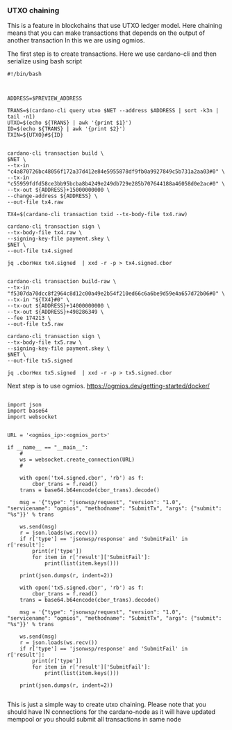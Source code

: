 ### UTXO chaining 

This is a feature in blockchains that use UTXO ledger model. Here chaining means that you can make transactions that depends on the output of another transaction
In this we are using ogmios.

The first step is to create transactions. Here we use cardano-cli and then serialize using bash script

```
#!/bin/bash



ADDRESS=$PREVIEW_ADDRESS

TRANS=$(cardano-cli query utxo $NET --address $ADDRESS | sort -k3n | tail -n1)
UTXO=$(echo ${TRANS} | awk '{print $1}')
ID=$(echo ${TRANS} | awk '{print $2}')
TXIN=${UTXO}#${ID}


cardano-cli transaction build \
$NET \
--tx-in "c4a870726bc48056f172a37d412e84e5955878df9fb0a9927849c5b731a2aa03#0" \
--tx-in "c55959fdfd58ce3bb95bcba8b4249e249db729e285b707644188a46058d0e2ac#0" \
--tx-out ${ADDRESS}+15000000000 \
--change-address ${ADDRESS} \
--out-file tx4.raw

TX4=$(cardano-cli transaction txid --tx-body-file tx4.raw)

cardano-cli transaction sign \
--tx-body-file tx4.raw \
--signing-key-file payment.skey \
$NET \
--out-file tx4.signed

jq .cborHex tx4.signed  | xxd -r -p > tx4.signed.cbor


cardano-cli transaction build-raw \
--tx-in "f5307da70dcc8f2964c8d12c00a49e2b54f210ed66c6a6be9d59e4a657d72b06#0" \
--tx-in "${TX4}#0" \
--tx-out ${ADDRESS}+14000000000 \
--tx-out ${ADDRESS}+498286349 \
--fee 174213 \
--out-file tx5.raw

cardano-cli transaction sign \
--tx-body-file tx5.raw \
--signing-key-file payment.skey \
$NET \
--out-file tx5.signed

jq .cborHex tx5.signed  | xxd -r -p > tx5.signed.cbor

```

Next step is to use ogmios. https://ogmios.dev/getting-started/docker/





```

import json
import base64
import websocket
 

URL = '<ogmios_ip>:<ogmios_port>'

if __name__ == "__main__":
    #
    ws = websocket.create_connection(URL)
    #

    with open('tx4.signed.cbor', 'rb') as f:
        cbor_trans = f.read()
    trans = base64.b64encode(cbor_trans).decode()

    msg = '{"type": "jsonwsp/request", "version": "1.0", "servicename": "ogmios", "methodname": "SubmitTx", "args": {"submit": "%s"}}' % trans

    ws.send(msg)
    r = json.loads(ws.recv())
    if r['type'] == 'jsonwsp/response' and 'SubmitFail' in r['result']:
        print(r['type'])
        for item in r['result']['SubmitFail']:
            print(list(item.keys()))

    print(json.dumps(r, indent=2))

    with open('tx5.signed.cbor', 'rb') as f:
        cbor_trans = f.read()
    trans = base64.b64encode(cbor_trans).decode()

    msg = '{"type": "jsonwsp/request", "version": "1.0", "servicename": "ogmios", "methodname": "SubmitTx", "args": {"submit": "%s"}}' % trans

    ws.send(msg)
    r = json.loads(ws.recv())
    if r['type'] == 'jsonwsp/response' and 'SubmitFail' in r['result']:
        print(r['type'])
        for item in r['result']['SubmitFail']:
            print(list(item.keys()))

    print(json.dumps(r, indent=2))
 
 ```
 
 
 This is just a simple way to create utxo chaining. Please note that you should have IN connections for the cardano-node as it will have updated mempool or you should submit all transactions in same node
 
